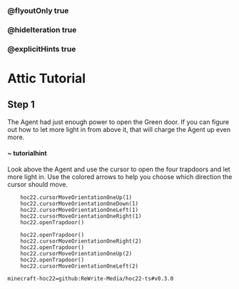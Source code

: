 ### @flyoutOnly true
### @hideIteration true
### @explicitHints true


# Attic Tutorial

## Step 1
The Agent had just enough power to open the Green door. If you can figure out how to let more light in from above it, that will charge the Agent up even more.

#### ~ tutorialhint 
Look above the Agent and use the cursor to open the four trapdoors and let more light in. Use the colored arrows to help you choose which direction the cursor should move.



```ghost
    hoc22.cursorMoveOrientationOneUp(1)
    hoc22.cursorMoveOrientationOneDown(1)
    hoc22.cursorMoveOrientationOneLeft(1)
    hoc22.cursorMoveOrientationOneRight(1)
    hoc22.openTrapdoor()
```
```template
    hoc22.openTrapdoor()
    hoc22.cursorMoveOrientationOneRight(2)
    hoc22.openTrapdoor()
    hoc22.cursorMoveOrientationOneUp(2)
    hoc22.openTrapdoor()
    hoc22.cursorMoveOrientationOneLeft(2)    
```
```package
minecraft-hoc22=github:ReWrite-Media/hoc22-ts#v0.3.0
```